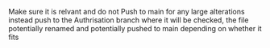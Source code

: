 Make sure it is relvant and do not Push to main for any large alterations
instead push to the Authrisation branch where it will be checked, 
the file potentially renamed and potentially pushed to main depending on whether it fits
